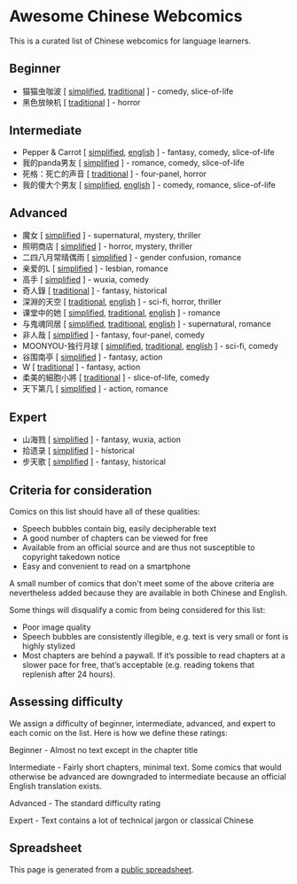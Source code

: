 # Awesome Chinese Webcomics

This is a curated list of Chinese webcomics for language learners.


## Beginner

  
* 猫猫虫咖波 [ [simplified](https://www.dongmanmanhua.cn/HEALING/maomaochongkapo/list?title_no=807), [traditional](https://www.webtoons.com/zh-hant/comedy/maomaochongkapo/list?title_no=394) ] - comedy, slice-of-life
* 黑色放映机 [ [traditional](https://www.webtoons.com/zh-hant/horror/heisefangyingji/list?title_no=416) ] - horror

## Intermediate

  
* Pepper & Carrot [ [simplified](https://www.peppercarrot.com/cn/static3/webcomics), [english](https://www.peppercarrot.com/) ] - fantasy, comedy, slice-of-life
* 我的panda男友 [ [simplified](http://m.kuaikanmanhua.com/mobile/159/list/) ] - romance, comedy, slice-of-life
* 死格：死亡的声音 [ [traditional](https://m.ac.qq.com/comic/chapterList/id/552409) ] - four-panel, horror
* 我的傻大个男友 [ [simplified](http://m.dongmanmanhua.cn/LOVE/shadage/list?title_no=1115), [english](https://m.webtoons.com/en/slice-of-life/my-giant-nerd-boyfriend/list?title_no=958) ] - comedy, romance, slice-of-life

## Advanced

  
* 魔女 [ [simplified](http://m.kuaikanmanhua.com/mobile/1154/list/) ] - supernatural, mystery, thriller
* 照明商店 [ [simplified](http://m.kuaikanmanhua.com/mobile/1004/list/) ] - horror, mystery, thriller
* 二四八月常晴偶雨 [ [simplified](http://m.kuaikanmanhua.com/mobile/772/list/) ] - gender confusion, romance
* 亲爱的L [ [simplified](http://m.kuaikanmanhua.com/mobile/1022/list/) ] - lesbian, romance
* 高手 [ [simplified](https://m.dongmanmanhua.cn/BOY/gaoshou/list?title_no=764) ] - wuxia, comedy
* 奇人錄 [ [traditional](http://www.comico.com.tw/814/) ] - fantasy, historical
* 深淵的天空 [ [traditional](https://m.webtoons.com/zh-hant/thriller/distant-sky/list?title_no=161), [english](https://m.webtoons.com/en/thriller/distant-sky/list?title_no=75) ] - sci-fi, horror, thriller
* 课堂中的她 [ [simplified](http://m.dongmanmanhua.cn/CAMPUS/the-girl-from-class/list?title_no=239), [traditional](https://m.webtoons.com/zh-hant/drama/the-girl-from-class/list?title_no=159), [english](https://m.webtoons.com/en/drama/the-girl-from-class/list?title_no=73) ] - romance
* 与鬼魂同居 [ [simplified](http://m.dongmanmanhua.cn/FANTASY/yuguihuntongju/list?title_no=714), [traditional](https://m.webtoons.com/zh-hant/drama/yinxingdetongju/list?title_no=713), [english](https://m.webtoons.com/en/drama/my-boo/list?title_no=1185) ] - supernatural, romance
* 非人哉 [ [simplified](http://m.kuaikanmanhua.com/mobile/531/list/) ] - fantasy, four-panel, comedy
* MOONYOU-独行月球 [ [simplified](http://m.dongmanmanhua.cn/HEALING/moonyou/list?title_no=697), [traditional](https://m.webtoons.com/zh-hant/comedy/moonyou/list?title_no=696), [english](https://m.webtoons.com/en/sf/moonyou/list?title_no=1340) ] - sci-fi, comedy
* 谷围南亭 [ [simplified](http://m.kuaikanmanhua.com/mobile/2625/list/) ] - fantasy, action
* W [ [traditional](http://www.comico.com.tw/45/) ] - fantasy, action
* 柔美的細胞小將 [ [traditional](https://www.webtoons.com/zh-hant/slice-of-life/yumi-cell/list?title_no=461) ] - slice-of-life, comedy
* 天下第几 [ [simplified](http://m.kuaikanmanhua.com/mobile/472/list/) ] - action, romance

## Expert

  
* 山海戮 [ [simplified](https://m.dongmanmanhua.cn/FANTASY/shanhailu/list?title_no=1319) ] - fantasy, wuxia, action
* 拾遗录 [ [simplified](http://m.kuaikanmanhua.com/mobile/1538/list/) ] - historical
* 步天歌 [ [simplified](http://m.kuaikanmanhua.com/mobile/2583/list/) ] - fantasy, historical


## Criteria for consideration

Comics on this list should have all of these qualities:

- Speech bubbles contain big, easily decipherable text
- A good number of chapters can be viewed for free
- Available from an official source and are thus not susceptible to copyright takedown notice
- Easy and convenient to read on a smartphone

A small number of comics that don't meet some of the above criteria are nevertheless added because they are available in both Chinese and English.

Some things will disqualify a comic from being considered for this list:

- Poor image quality
- Speech bubbles are consistently illegible, e.g. text is very small or font is highly stylized
- Most chapters are behind a paywall. If it’s possible to read chapters at a slower pace for free, that’s acceptable (e.g. reading tokens that replenish after 24 hours).

## Assessing difficulty

We assign a difficulty of beginner, intermediate, advanced, and expert to each comic on the list. Here is how we define these ratings:

Beginner - Almost no text except in the chapter title

Intermediate - Fairly short chapters, minimal text. Some comics that would otherwise be advanced are downgraded to intermediate because an official English translation exists.

Advanced - The standard difficulty rating

Expert - Text contains a lot of technical jargon or classical Chinese

## Spreadsheet

This page is generated from a [public spreadsheet](https://docs.google.com/spreadsheets/d/1VFy6jdPbRjZiQJ2a0fn9eFnAcrQh5ebSh21tTihKeKA/).
